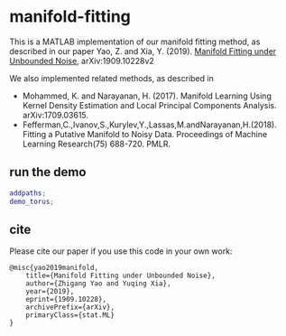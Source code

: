 # manifold-fitting

This is a MATLAB implementation of  our manifold fitting method, as described in our paper
	Yao, Z. and Xia, Y. (2019). [Manifold Fitting under Unbounded Noise](https://arxiv.org/abs/1909.10228v2?context=stat), arXiv:1909.10228v2

We also implemented related methods, as described in

* Mohammed, K. and Narayanan, H. (2017). Manifold Learning Using Kernel Density Estimation and Local Principal Components Analysis. arXiv:1709.03615.
* Fefferman,C.,Ivanov,S.,Kurylev,Y.,Lassas,M.andNarayanan,H.(2018). Fitting a Putative Manifold to Noisy Data. Proceedings of Machine Learning Research(75) 688-720. PMLR.

## run the demo

```matlab
addpaths;
demo_torus;
```

## cite

Please cite our paper if you use this code in your own work:

```
@misc{yao2019manifold,
    title={Manifold Fitting under Unbounded Noise},
    author={Zhigang Yao and Yuqing Xia},
    year={2019},
    eprint={1909.10228},
    archivePrefix={arXiv},
    primaryClass={stat.ML}
}
```

